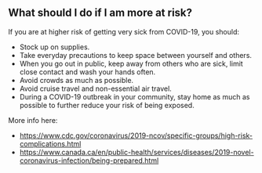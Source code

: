## What should I do if I am more at risk?

If you are at higher risk of getting very sick from COVID-19, you should:
* Stock up on supplies.
* Take everyday precautions to keep space between yourself and others.
* When you go out in public, keep away from others who are sick, limit close contact and wash your hands often.
* Avoid crowds as much as possible.
* Avoid cruise travel and non-essential air travel.
* During a COVID-19 outbreak in your community, stay home as much as possible to further reduce your risk of being exposed. 

More info here:
* https://www.cdc.gov/coronavirus/2019-ncov/specific-groups/high-risk-complications.html
* https://www.canada.ca/en/public-health/services/diseases/2019-novel-coronavirus-infection/being-prepared.html
